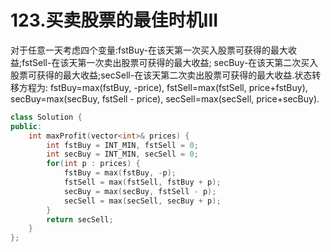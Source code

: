 # 123.买卖股票的最佳时机III

对于任意一天考虑四个变量:fstBuy-在该天第一次买入股票可获得的最大收益;fstSell-在该天第一次卖出股票可获得的最大收益;
secBuy-在该天第二次买入股票可获得的最大收益;secSell-在该天第二次卖出股票可获得的最大收益.状态转移方程为:
fstBuy=max(fstBuy, -price), fstSell=max(fstSell, price+fstBuy), secBuy=max(secBuy, fstSell - price), secSell=max(secSell, price+secBuy).

```cpp
class Solution {
public:
    int maxProfit(vector<int>& prices) {
        int fstBuy = INT_MIN, fstSell = 0;
        int secBuy = INT_MIN, secSell = 0;
        for(int p : prices) {
            fstBuy = max(fstBuy, -p);
            fstSell = max(fstSell, fstBuy + p);
            secBuy = max(secBuy, fstSell - p);
            secSell = max(secSell, secBuy + p); 
        }
        return secSell;
    }
};
```
